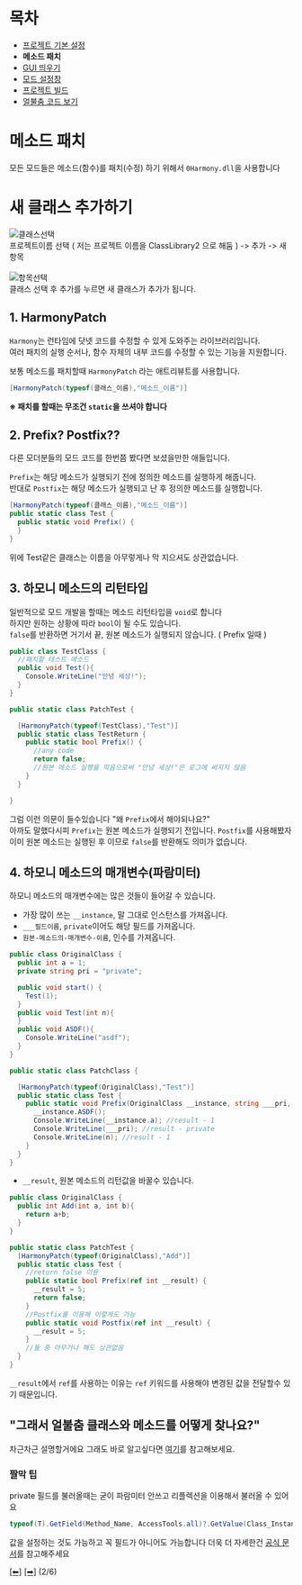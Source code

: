 # 목차
 - [프로젝트 기본 설정](https://github.com/NoBrain0917/ADOFAI-Mod-Development-Guide/blob/main/dev1.md)
 - **메소드 패치**
 - [GUI 띄우기](https://github.com/NoBrain0917/ADOFAI-Mod-Development-Guide/blob/main/dev3.md)
 - [모드 설정창](https://github.com/NoBrain0917/ADOFAI-Mod-Development-Guide/blob/main/dev4.md)
 - [프로젝트 빌드](https://github.com/NoBrain0917/ADOFAI-Mod-Development-Guide/blob/main/dev5.md)
 - [얼불춤 코드 보기](https://github.com/NoBrain0917/ADOFAI-Mod-Development-Guide/blob/main/dev6.md)

# 메소드 패치
모든 모드들은 메소드(함수)를 패치(수정) 하기 위해서 `0Harmony.dll`을 사용합니다      

# 새 클래스 추가하기
![클래스선택](https://github.com/NoBrain0917/ADOFAI-Mod-Development-Guide/raw/main/img/class.png?raw=true)    
프로젝트이름 선택 ( 저는 프로젝트 이름을 ClassLibrary2 으로 해둠 ) -> 추가 -> 새 항목     
<br>
![항목선택](https://github.com/NoBrain0917/ADOFAI-Mod-Development-Guide/raw/main/img/cselect.png?raw=true)    
클래스 선택 후 추가를 누르면 새 클래스가 추가가 됩니다.

## 1. HarmonyPatch 
`Harmony`는 런타임에 닷넷 코드를 수정할 수 있게 도와주는 라이브러리입니다.     
여러 패치의 실행 순서나, 함수 자체의 내부 코드를 수정할 수 있는 기능을 지원합니다.

보통 메소드를 패치할때 `HarmonyPatch` 라는 애트리뷰트를 사용합니다.    
```c#
[HarmonyPatch(typeof(클래스_이름),"메소드_이름")]
```
**※ 패치를 할때는 무조건 `static`을 쓰셔야 합니다**

## 2. Prefix? Postfix??
다른 모더분들의 모드 코드를 한번쯤 봤다면 보셨을만한 애들입니다.

`Prefix`는 해당 메소드가 실행되기 전에 정의한 메소드를 실행하게 해줍니다.     
반대로 `Postfix`는 해당 메소드가 실행되고 난 후 정의한 메소드를 실행합니다.

```c#
[HarmonyPatch(typeof(클래스_이름),"메소드_이름")]
public static class Test {
  public static void Prefix() {
  }
}
```
위에 Test같은 클래스는 이름을 아무렇게나 막 지으셔도 상관없습니다.

## 3. 하모니 메소드의 리턴타입
일반적으로 모드 개발을 할때는 메소드 리턴타입을 `void`로 합니다    
하지만 원하는 상황에 따라 `bool`이 될 수도 있습니다.    
`false`를 반환하면 거기서 끝, 원본 메소드가 실행되지 않습니다. ( Prefix 일때 )  

```c#
public class TestClass {
  //패치할 테스트 메소드
  public void Test(){
    Console.WriteLine("안녕 세상!");
  }
}

public static class PatchTest {

  [HarmonyPatch(typeof(TestClass),"Test")]
  public static class TestReturn {
    public static bool Prefix() {
      //any code
      return false;
      //원본 메소드 실행을 막음으로써 "안녕 세상!"은 로그에 써지지 않음
    }
  }

}
```
       
그럼 이런 의문이 들수있습니다 "왜 `Prefix`에서 해야되나요?"      
아까도 말했다시피 `Prefix`는 원본 메소드가 실행되기 전입니다. `Postfix`를 사용해봤자 이미 원본 메소드는 실행된 후 이므로 `false`를 반환해도 의미가 없습니다.

## 4. 하모니 메소드의 매개변수(파람미터)
하모니 메소드의 매개변수에는 많은 것들이 들어갈 수 있습니다.    
    
 - 가장 많이 쓰는 `__instance`, 말 그대로 인스턴스를 가져옵니다.  
 - `___필드이름`, `private`이어도 해당 필드를 가져옵니다.  
 - `원본-메소드의-매개변수-이름`, 인수를 가져옵니다.
```c#
public class OriginalClass {
  public int a = 1;
  private string pri = "private";

  public void start() {
    Test(1);
  }
  public void Test(int n){
  }
  public void ASDF(){
    Console.WriteLine("asdf");
  }
}

public static class PatchClass {

  [HarmonyPatch(typeof(OriginalClass),"Test")]
  public static class Test {
    public static void Prefix(OriginalClass __instance, string ___pri, int n) {
      __instance.ASDF();
      Console.WriteLine(__instance.a); //result - 1
      Console.WriteLine(___pri); //result - private
      Console.WriteLine(n); //result - 1
    }
  }
}
```
 - `__result`, 원본 메소드의 리턴값을 바꿀수 있습니다.
```c#
public class OriginalClass {
  public int Add(int a, int b){
    return a+b;
  }
}

public static class PatchTest {
  [HarmonyPatch(typeof(OriginalClass),"Add")]
  public static class Test {
    //return false 이용
    public static bool Prefix(ref int __result) {
      __result = 5;
      return false;
    }
    //Postfix를 이용해 이렇게도 가능
    public static void Postfix(ref int __result) {
      __result = 5;
    }
    //둘 중 아무거나 해도 상관없음
  }
}
```
`__result`에서 `ref`를 사용하는 이유는 `ref` 키워드를 사용해야 변경된 값을 전달할수 있기 때문입니다.

## "그래서 얼불춤 클래스와 메소드를 어떻게 찾나요?"
차근차근 설명할거에요 그래도 바로 알고싶다면 [여기](https://github.com/NoBrain0917/ADOFAI-Mod-Development-Guide/blob/main/dev6.md)를 참고해보세요.

### 짤막 팁
private 필드를 불러올때는 굳이 파람미터 안쓰고 리플렉션을 이용해서 불러올 수 있어요
```cs
typeof(T).GetField(Method_Name, AccessTools.all)?.GetValue(Class_Instance);
```
값을 설정하는 것도 가능하고 꼭 필드가 아니어도 가능합니다 
더욱 더 자세한건 [공식 문서](https://docs.microsoft.com/ko-kr/dotnet/api/system.reflection?view=net-5.0)를 참고해주세요 




[[⬅]](https://github.com/NoBrain0917/ADOFAI-Mod-Development-Guide/blob/main/dev1.md) [[➡]](https://github.com/NoBrain0917/ADOFAI-Mod-Development-Guide/blob/main/dev3.md) (2/6)
